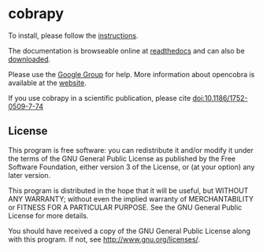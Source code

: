cobrapy
=======

To install, please follow the [instructions](INSTALL.md).

The documentation is browseable online at [readthedocs](https://cobrapy.readthedocs.org/en/latest/)
and can also be [downloaded](https://readthedocs.org/projects/cobrapy/downloads/).

Please use the [Google Group](http://groups.google.com/group/cobra-pie) for help. More information about
opencobra is available at the [website](http://opencobra.github.io/).

If you use cobrapy in a scientific publication, please cite
[doi:10.1186/1752-0509-7-74](http://dx.doi.org/doi:10.1186/1752-0509-7-74)

License
-------
This program is free software: you can redistribute it and/or modify
it under the terms of the GNU General Public License as published by
the Free Software Foundation, either version 3 of the License, or
(at your option) any later version.

This program is distributed in the hope that it will be useful,
but WITHOUT ANY WARRANTY; without even the implied warranty of
MERCHANTABILITY or FITNESS FOR A PARTICULAR PURPOSE.  See the
GNU General Public License for more details.

You should have received a copy of the GNU General Public License
along with this program.  If not, see <http://www.gnu.org/licenses/>.
